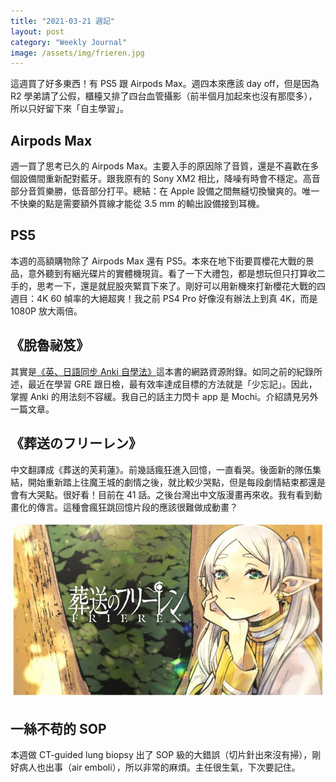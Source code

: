 ```yaml
---
title: "2021-03-21 週記"
layout: post
category: "Weekly Journal"
image: /assets/img/frieren.jpg
---
```


這週買了好多東西！有 PS5 跟 Airpods Max。週四本來應該 day off，但是因為 R2 學弟請了公假，櫃檯又排了四台血管攝影（前半個月加起來也沒有那麼多），所以只好留下來「自主學習」。

## Airpods Max

週一買了思考已久的 Airpods Max。主要入手的原因除了音質，還是不喜歡在多個設備間重新配對藍牙。跟我原有的 Sony XM2 相比，降噪有時會不穩定。高音部分音質樂勝，低音部分打平。總結：在 Apple 設備之間無縫切換蠻爽的。唯一不快樂的點是需要額外買線才能從 3.5 mm 的輸出設備接到耳機。

## PS5

本週的高額購物除了 Airpods Max 還有 PS5。本來在地下街要買櫻花大戰的景品，意外聽到有綑光碟片的實體機現貨。看了一下大禮包，都是想玩但只打算收二手的，思考一下，還是就屁股夾緊買下來了。剛好可以用新機來打新櫻花大戰的四週目：4K 60 幀率的大絕超爽！我之前 PS4 Pro 好像沒有辦法上到真 4K，而是 1080P 放大兩倍。

## 《脫魯祕笈》

其實是[《英、日語同步 Anki 自學法》](http://www.books.com.tw/products/0010740471)這本書的網路資源附錄。如同之前的紀錄所述，最近在學習 GRE 跟日檢，最有效率達成目標的方法就是「少忘記」。因此，掌握 Anki 的用法刻不容緩。我自己的話主力閃卡 app 是 Mochi。介紹請見另外一篇文章。

## 《葬送のフリーレン》

中文翻譯成《葬送的芙莉蓮》。前幾話瘋狂進入回憶，一直看哭。後面新的隊伍集結，開始重新踏上往魔王城的劇情之後，就比較少哭點，但是每段劇情結束都還是會有大哭點。很好看！目前在 41 話。之後台灣出中文版漫畫再來收。我有看到動畫化的傳言。這種會瘋狂跳回憶片段的應該很難做成動畫？

![女主角フリーレン](/assets/img/frieren.jpg)

## 一絲不苟的 SOP

本週做 CT-guided lung biopsy 出了 SOP 級的大錯誤（切片針出來沒有掃），剛好病人也出事（air emboli），所以非常的麻煩。主任很生氣，下次要記住。